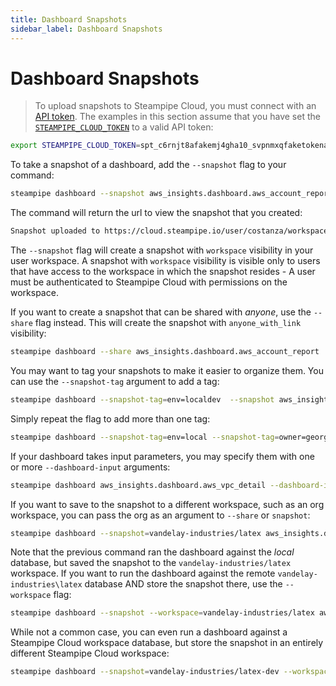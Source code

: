 ```yaml
---
title: Dashboard Snapshots
sidebar_label: Dashboard Snapshots
---
```


# Dashboard Snapshots

> To upload snapshots to Steampipe Cloud, you must connect with an [API token](/docs/cloud/profile#api-tokens).  The examples in this section assume that you have set the [`STEAMPIPE_CLOUD_TOKEN`](reference/env-vars/steampipe_cloud_token) to a valid API token:
```bash
export STEAMPIPE_CLOUD_TOKEN=spt_c6rnjt8afakemj4gha10_svpnmxqfaketokenad431k
```

To take a snapshot of a dashboard, add the `--snapshot` flag to your command:

```bash
steampipe dashboard --snapshot aws_insights.dashboard.aws_account_report
```
The command will return the url to view the snapshot that you created:
```bash
Snapshot uploaded to https://cloud.steampipe.io/user/costanza/workspace/vandelay/snapshot/snap_abcdefghij0123456789_asdfghjklqwertyuiopzxcvbn
```

The `--snapshot` flag will create a snapshot with `workspace` visibility in your user workspace. A snapshot with `workspace` visibility is visible only to users that have access to the workspace in which the snapshot resides - A user must be authenticated to Steampipe Cloud with permissions on the workspace.

If you want to create a snapshot that can be shared with *anyone*, use the `--share` flag instead. This will create the snapshot with `anyone_with_link` visibility:

```bash
steampipe dashboard --share aws_insights.dashboard.aws_account_report
```

You may want to tag your snapshots to make it easier to organize them.  You can use the `--snapshot-tag` argument to add a tag:

```bash
steampipe dashboard --snapshot-tag=env=localdev  --snapshot aws_insights.dashboard.aws_account_report
```

Simply repeat the flag to add more than one tag:
```bash
steampipe dashboard --snapshot-tag=env=local --snapshot-tag=owner=george  --snapshot aws_insights.dashboard.aws_account_report
```

If your dashboard takes input parameters, you may specify them with one or more `--dashboard-input` arguments:

```bash
steampipe dashboard aws_insights.dashboard.aws_vpc_detail --dashboard-input=vpc_id=vpc-9d7ae1e7 --snapshot
```

If you want to save to the snapshot to a different workspace, such as an org workspace, you can pass the org as an argument to `--share` or `snapshot`:

```bash
steampipe dashboard --snapshot=vandelay-industries/latex aws_insights.dashboard.aws_account_report 
```

Note that the previous command ran the dashboard against the *local* database, but saved the snapshot to the `vandelay-industries/latex` workspace.  If you want to run the dashboard against the remote `vandelay-industries\latex` database AND store the snapshot there, use the `--workspace` flag:
```bash
steampipe dashboard --snapshot --workspace=vandelay-industries/latex aws_insights.dashboard.aws_account_report 
```

While not a common case, you can even run a dashboard against a Steampipe Cloud workspace database, but store the snapshot in an entirely different Steampipe Cloud workspace:
```bash
steampipe dashboard --snapshot=vandelay-industries/latex-dev --workspace=vandelay-industries/latex-prod aws_insights.dashboard.aws_account_report 
```
